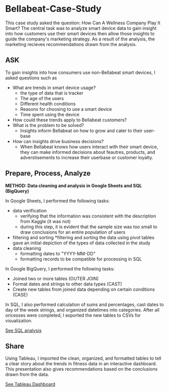 # Bellabeat-Case-Study

This case study asked the question: How Can A Wellness Company Play It Smart? The central task was to analyze smart device data to gain insight into how customers use their smart devices then allow those insights to guide the company's marketing strategy. As a result of the analysis, the marketing recieves recommendations drawn from the analysis.

## ASK
To gain insights into how consumers use non-Bellabeat smart devices, I asked questions such as
* What are trends in smart device usage?
  * the type of data that is tracker
  * The age of the users
  * Different health conditions
  * Reasons for choosing to use a smart device
  * Time spent using the device
* How could these trends apply to Bellabeat customers?
* What is the problem to be solved?
    * Insights inform Bellabeat on how to grow and cater to their user-base
* How can insights drive business decisions?
    * When Bellabeat knows how users interact with their smart device, they can make informed decisions about feautres, products, and adverstisements to increase their userbase or customer loyalty.

## Prepare, Process, Analyze
**METHOD: Data cleaning and analysis in Google Sheets and SQL (BigQuery)**

In Google Sheets, I performed the following tasks:
* data verification
    * verifying that the information was consistent with the description from Kaggle (it was not)
    * during this step, it is evident that the sample size was too small to draw conclusions for an entire population of users
* filtering and sorting
     *filtering and sorting the data using pivot tables gave an initial depiction of the types of data collected in the study
*  data cleaning
    * formatting dates to "YYYY-MM-DD"
    * formatting records to be compatible for processing in SQL

In Google BigQuery, I performed the following tasks:
* Joined two or more tables (OUTER JOIN)
* Format dates and strings to other data types (CAST)
* Create new tables from joined data depending on certain conditions (CASE) 
<p>
In SQL, I also performed calculation of sums and percentages, cast dates to day of the week strings, and organized datetimes into categories. After all oricesses were completed, I exported the new tables to CSVs for visualization.</p>

[See SQL analysis](https://github.com/almostelle/Bellabeat-Case-Study/blob/f7f910188f0ec7012c010b6fbb41db9f23c33d8c/SQLprocesses.sql)

## Share
Using Tableau, I imported the clean, organized, and formatted tables to tell a clear story about the trends in fitness data in an interactive dashboard. This presentation also gives recommendations based on the conclusions drawn from the data.<p>
[See Tableau Dashboard](https://github.com/almostelle/Bellabeat-Case-Study/blob/f7f910188f0ec7012c010b6fbb41db9f23c33d8c/TableauDashboard.md) </p>
